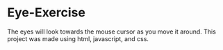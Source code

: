 # Eye-Exercise
The eyes will look towards the mouse cursor as you move it around. This project was made using html, javascript, and css.
